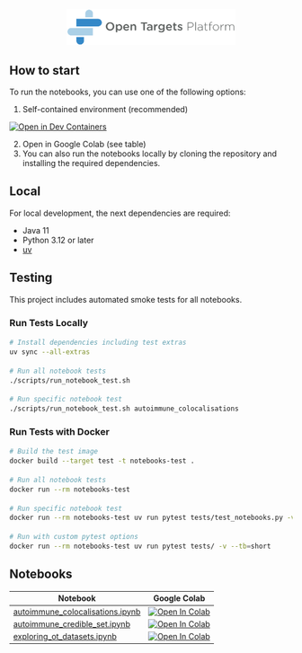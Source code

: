 <!-- Automatically generated README. Use utils/readme.py to modify it. -->

<!-- Automatically generated README. Use utils/readme.py to modify it. -->

<p align="center">
    <img src="assets/platform_logo.png" alt="Open Targets Platform Logo" width="300"/>
</p>


## How to start

To run the notebooks, you can use one of the following options:

1. Self-contained environment (recommended)

[![Open in Dev Containers](https://img.shields.io/static/v1?label=Dev%20Containers&message=Open&color=blue)](https://vscode.dev/redirect?url=vscode://ms-vscode-remote.remote-containers/cloneInVolume?url=https://github.com/opentargets/notebooks)

2. Open in Google Colab (see table)
3. You can also run the notebooks locally by cloning the repository and installing the required dependencies.

## Local

For local development, the next dependencies are required:
- Java 11
- Python 3.12 or later
- [uv](https://docs.astral.sh/uv/)

## Testing

This project includes automated smoke tests for all notebooks.

### Run Tests Locally

```bash
# Install dependencies including test extras
uv sync --all-extras

# Run all notebook tests
./scripts/run_notebook_test.sh

# Run specific notebook test
./scripts/run_notebook_test.sh autoimmune_colocalisations
```

### Run Tests with Docker

```bash
# Build the test image
docker build --target test -t notebooks-test .

# Run all notebook tests
docker run --rm notebooks-test

# Run specific notebook test
docker run --rm notebooks-test uv run pytest tests/test_notebooks.py -v -k autoimmune_colocalisations

# Run with custom pytest options
docker run --rm notebooks-test uv run pytest tests/ -v --tb=short
```


## Notebooks

| Notebook | Google Colab |
|---|---|
| [autoimmune_colocalisations.ipynb](notebooks/autoimmune_colocalisations.ipynb) | [![Open In Colab](https://colab.research.google.com/assets/colab-badge.svg)](https://colab.research.google.com/github/opentargets/notebooks/blob/main/notebooks/autoimmune_colocalisations.ipynb) |
| [autoimmune_credible_set.ipynb](notebooks/autoimmune_credible_set.ipynb) | [![Open In Colab](https://colab.research.google.com/assets/colab-badge.svg)](https://colab.research.google.com/github/opentargets/notebooks/blob/main/notebooks/autoimmune_credible_set.ipynb) |
| [exploring_ot_datasets.ipynb](notebooks/exploring_ot_datasets.ipynb) | [![Open In Colab](https://colab.research.google.com/assets/colab-badge.svg)](https://colab.research.google.com/github/opentargets/notebooks/blob/main/notebooks/exploring_ot_datasets.ipynb) |